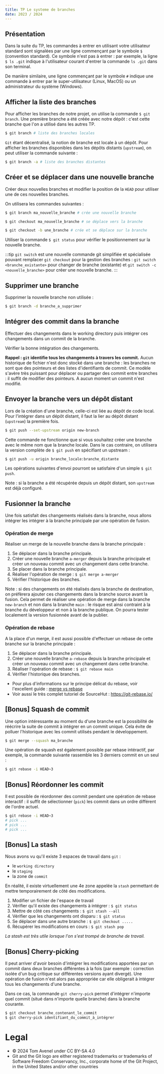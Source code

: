 ```yaml
---
title: TP Le systeme de branches
date: 2023 / 2024
---
```


## Présentation

Dans la suite du TP, les commandes à entrer en utilisant votre utilisateur standard sont signalées par une ligne commençant par le symbole `$` (convention standard). Ce symbole n'est pas à entrer : par exemple, la ligne `$ ls .git` indique à l'utilisateur courant d'entrer la commande `ls .git` dans son terminal.

De manière similaire, une ligne commençant par le symbole `#` indique une commande à entrer par le super-utilisateur (Linux, MacOS) ou un administrateur du système (Windows).

## Afficher la liste des branches

Pour afficher les branches de notre projet, on utilise la commande `$ git branch`. Une première branche a été créée avec notre dépôt : c'est cette branche que l'on a utilisé dans les autres TP.

```bash
$ git branch # liste des branches locales
```

`Git` étant décentralisé, la notion de branche est locale à un dépôt. Pour afficher les branches disponibles dans les dépôts distants (`upstream`), on peut utiliser la commande suivante :

```bash
$ git branch -a # liste des branches distantes
```

## Créer et se déplacer dans une nouvelle branche

Créer deux nouvelles branches et modifier la position de la `HEAD` pour utiliser une de ces nouvelles branches.

On utilisera les commandes suivantes :

```bash
$ git branch ma_nouvelle_branche # crée une nouvelle branche
```

```bash
$ git checkout ma_nouvelle_branche # se déplace vers la branche
```

```bash
$ git checkout -b une_branche # crée et se déplace sur la branche
```

Utiliser la commande `$ git status` pour vérifier le positionnement sur la nouvelle branche.

:::tip
`git switch` est une nouvelle commande git simplifiée et spécialisée pouvant remplacer `git checkout` pour la gestion des branches : `git switch <branche_existante>` pour changer de branche (existante) et `git switch -c <nouvelle_branche>` pour créer une nouvelle branche.
:::

## Supprimer une branche

Supprimer la nouvelle branche non utilisée :

```bash
$ git branch -d branche_a_supprimer
```

## Intégrer des commit dans la branche

Effectuer des changements dans le working directory puis intégrer ces changements dans un commit de la branche.

Vérifier la bonne intégration des changements.

**Rappel : `git` identifie tous les changements à travers les commit.** Aucun historique de fichier n'est donc stocké dans une branche : les branches ne sont que des pointeurs et des listes d'identifiants de commit. Ce modèle s'avère très puissant pour déplacer ou partager des commit entre branches : il suffit de modifier des pointeurs. A aucun moment un commit n'est modifié.

## Envoyer la branche vers un dépôt distant

Lors de la création d'une branche, celle-ci est liée au dépôt de code local.
Pour l'intégrer dans un dépôt distant, il faut la lier au dépôt distant (`upstream`) la première fois.

```bash
$ git push --set-upstream origin new-branch
```

Cette commande ne fonctionne que si vous souhaitez créer une branche avec le même nom que la branche locale. Dans le cas contraire, on utilisera la version complète de `$ git push` en spécifiant un upstream :

```bash
$ git push -u origin branche_locale:branche_distante
```

Les opérations suivantes d'envoi pourront se satisfaire d'un simple `$ git push`.

Note : si la branche a été récupérée depuis un dépôt distant, son `upstream` est déjà configuré.

## Fusionner la branche

Une fois satisfait des changements réalisés dans la branche, nous allons intégrer les intégrer à la branche principale par une opération de fusion.

### Opération de merge

Réaliser un merge de la nouvelle branche dans la branche principale :

1. Se déplacer dans la branche principale.
2. Créer une nouvelle branche `a-merger` depuis la branche principale et créer un nouveau commit avec un changement dans cette branche.
3. Se placer dans la branche principale.
4. Réaliser l'opération de merge : `$ git merge a-merger`
5. Vérifier l'historique des branches.

Note : si des changements on été réalisés dans la branche de destination, on préfèrera ajouter ces changements dans la branche source avant la fusion. Cela permet de réaliser une opération de merge dans la branche `new-branch` et non dans la branche `main` : le risque est ainsi contraint à la branche du développeur et non à la branche publique. On pourra tester localement la version fusionnée avant de la publier.

### Opération de rebase

A la place d'un merge, il est aussi possible d'effectuer un rebase de cette branche sur la branche principale :

1. Se déplacer dans la branche principale.
2. Créer une nouvelle branche `a-rebase` depuis la branche principale et créer un nouveau commit avec un changement dans cette branche.
3. Réaliser l'opération de rebase : `$ git rebase main`
4. Vérifier l'historique des branches.

- Pour plus d'informations sur le principe délicat du rebase, voir l'excellent guide : [merge vs rebase](https://www.atlassian.com/fr/git/tutorials/merging-vs-rebasing)
- Voir aussi le très complet tutoriel de SourceHut : <https://git-rebase.io/>

## [Bonus] Squash de commit

Une option intéressante au moment du d'une branche est la possibilité de réécrire la suite de commit à intégrer en un commit unique. Cela évite de polluer l'historique avec les commit utilisés pendant le développement.

```bash
$ git merge --squash ma_branche
```

Une opération de squash est également possible par rebase intéractif, par exemple, la commande suivante rassemble les 3 derniers commit en un seul :

```bash
$ git rebase -i HEAD~3
```

## [Bonus] Réordonner les commit

Il est possible de réordonner des commit pendant une opération de rebase interactif : il suffit de sélectionner (`pick`) les commit dans un ordre différent de l'ordre actuel.

```bash
$ git rebase -i HEAD~3
# pick ...
# pick ...
# pick ...
```

## [Bonus] La stash

Nous avons vu qu'il existe 3 espaces de travail dans `git` :

- le `working directory`
- le `staging`
- la zone de `commit`

En réalité, il existe virtuellement une 4e zone appelée la `stash` permettant de mettre temporairement de côté des modifications.

1. Modifier un fichier de l'espace de travail
2. Vérifier qu'il existe des changements à intégrer : `$ git status`
3. Mettre de côté ces changements : `$ git stash --all`
4. Vérifier que les changements ont disparu : `$ git status`
5. Se déplacer dans une autre branche : `$ git checkout .....`
6. Récupérer les modifications en cours : `$ git stash pop`

_La stash est très utile lorsque l'on s'est trompé de branche de travail._

## [Bonus] Cherry-picking

Il peut arriver d'avoir besoin d'intégrer les modifications apportées par un commit dans deux branches différentes à la fois (par exemple : correction isolée d'un bug critique sur différentes versions ayant divergé). Une opération de fusion n'est alors pas appropriée car elle obligerait à intégrer tous les changements d'une branche.

Dans ce cas, la commande `git cherry-pick` permet d'intégrer n'importe quel commit (situé dans n'importe quelle branche) dans la branche courante.

```bash
$ git checkout branche_contenant_le_commit
$ git cherry-pick identifiant_du_commit_à_intégrer
```

# Legal

- © 2024 Tom Avenel under CC  BY-SA 4.0
- Git and the Git logo are either registered trademarks or trademarks of Software Freedom Conservancy, Inc., corporate home of the Git Project, in the United States and/or other countries

